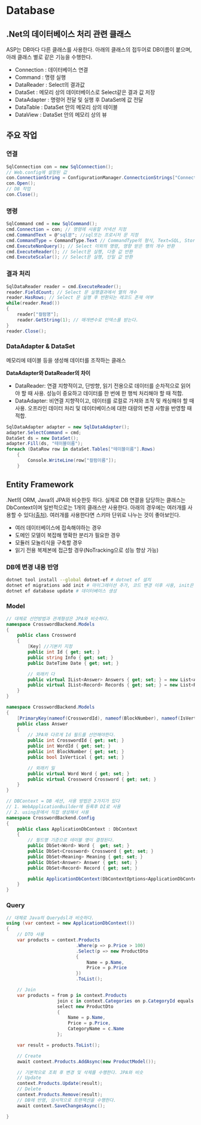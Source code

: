 # Database

## .Net의 데이터베이스 처리 관련 클래스
ASP는 DB마다 다른 클래스를 사용한다. 아래의 클래스의 접두어로 DB이름이 붙으며, 아래 클래스 별로 같은 기능을 수행한다. 
- Connection : 데이터베이스 연결
- Command : 명령 실행
- DataReader : Select의 결과값
- DataSet : 메모리 상의 데이터베이스로 Select같은 결과 값 저장
- DataAdapter : 명령어 전달 및 실행 후 DataSet에 값 전달
- DataTable : DataSet 안의 메모리 상의 테이블
- DataView : DataSet 안의 메모리 상의 뷰

## 주요 작업
### 연결
```C#
SqlConnection con = new SqlConnection();
// Web.config에 설정된 값
con.ConnectionString = ConfigurationManager.ConnectcionStrings["ConnectionString"].ConnectionString;
con.Open();
// DB 작업
con.Close();
```

### 명령
```C#
SqlCommand cmd = new SqlCommand();
cmd.Connection = con; // 명령에 사용할 커넥션 지정
cmd.CommandText = @"sql문"; //sql또는 프로시저 문 지정
cmd.CommandType = CommandType.Text // CommandType의 형식, Text=SQL, StoredProcedure = 프로시저
cmd.ExecuteNonQuery(); // Select 이외의 명령, 영향 받은 행의 개수 반환
cmd.ExecuteReader(); // Select문 실행, 다중 값 반환
cmd.ExecuteScalar(); // Select문 실행, 단일 값 반환
```

### 결과 처리
```C#
SqlDataReader reader = cmd.ExecuteReader();
reader.FieldCount; // Select 문 실행결과에서 열의 개수
reader.HasRows; // Select 문 실행 후 반환되는 레코드 존재 여부
while(reader.Read())
{
    reader["컬럼명"];
    reader.GetString(1); // 매개변수로 인덱스를 받는다.
}
reader.Close();
```

### DataAdapter & DataSet
메모리에 테이블 등을 생성해 데이터를 조작하는 클래스   

**DataAdapter와 DataReader의 차이**   
- DataReader: 연결 지향적이고, 단방향, 읽기 전용으로 데이터를 순차적으로 읽어야 할 때 사용. 성능이 중요하고 데이터를 한 번에 한 행씩 처리해야 할 때 적합.
- DataAdapter: 비연결 지향적이고, 데이터를 로컬로 가져와 조작 및 캐싱해야 할 때 사용. 오프라인 데이터 처리 및 데이터베이스에 대한 대량의 변경 사항을 반영할 때 적합.

```C#
SqlDataAdapter adapter = new SqlDataAdapter();
adapter.SelectCommand = cmd;
DataSet ds = new DataSet();
adapter.Fill(ds, "테이블이름");
foreach (DataRow row in dataSet.Tables["테이블이름"].Rows)
    {
        Console.WriteLine(row["컬럼이름"]);
    }
```

## Entity Framework
.Net의 ORM, Java의 JPA와 비슷한듯 하다. 실제로 DB 연결을 담당하는 클래스는 DbContext이며 일반적으로는 1개의 클래스만 사용한다. 아래의 경우에는 여러개를 사용할 수 있다[(출처)](https://www.milanjovanovic.tech/blog/using-multiple-ef-core-dbcontext-in-single-application#creating-multiple-dbcontexts-in-a-single-application). 여러개를 사용한다면 스키마 단위로 나누는 것이 좋아보인다.
- 여러 데이터베이스에 접속해야하는 경우
- 도메인 모델이 복잡해 명확한 분리가 필요한 경우
- 모듈러 모놀리식을 구축할 경우
- 읽기 전용 복제본에 접근할 경우(NoTracking으로 성능 향상 가능)

### DB에 변경 내용 반영
```sh
dotnet tool install --global dotnet-ef # dotnet ef 설치
dotnet ef migrations add init # 마이그레이션 추가, 코드 변경 이후 사용, init은 이름이니 변경가능
dotnet ef database update # 데이터베이스 생성
```

### Model
```c#
// 대체로 선언방법과 관계형성은 JPA와 비슷하다.
namespace CrosswordBackend.Models
{
    public class Crossword
    {
        [Key] //기본키 지정
        public int Id { get; set; }
        public string Info { get; set; }
        public DateTime Date { get; set; }

        // 외래키 다
        public virtual IList<Answer> Answers { get; set; } = new List<Answer>();
        public virtual IList<Record> Records { get; set; } = new List<Record>();
    }
}

namespace CrosswordBackend.Models
{
    [PrimaryKey(nameof(CrosswordId), nameof(BlockNumber), nameof(IsVertical))] //복합키 지정
    public class Answer
    {
        // JPA와 다르게 Id 필드를 선언해야한다.
        public int CrosswordId { get; set; }
        public int WordId { get; set; }
        public int BlockNumber { get; set; }
        public bool IsVertical { get; set; }

        // 외래키 일
        public virtual Word Word { get; set; }
        public virtual Crossword Crossword { get; set; }
    }
}

// DBContext = DB 세션, 사용 방법은 2가지가 있다
// 1. WebApplicationBuilder에 등록후 DI로 사용
// 2. using문에서 직접 생성해서 사용
namespace CrosswordBackend.Config
{
    public class ApplicationDbContext : DbContext
    {
        // 필드명 기준으로 테이블 명이 결정된다.
        public DbSet<Word> Word {  get; set; }
        public DbSet<Crossword> Crossword { get; set; }
        public DbSet<Meaning> Meaning { get; set; }
        public DbSet<Answer> Answer { get; set; }
        public DbSet<Record> Record { get; set; }

        public ApplicationDbContext(DbContextOptions<ApplicationDbContext> options) : base(options) { }
    }
}

```

### Query
```c#
// 대체로 Java의 Querydsl과 비슷하다.
using (var context = new ApplicationDbContext())
{
    // DTO 사용
    var products = context.Products
                          .Where(p => p.Price > 100)
                          .Select(p => new ProductDto
                          {
                              Name = p.Name,
                              Price = p.Price
                          })
                          .ToList();

    // Join
    var products = from p in context.Products
                   join c in context.Categories on p.CategoryId equals c.CategoryId
                   select new ProductDto
                   {
                       Name = p.Name,
                       Price = p.Price,
                       CategoryName = c.Name
                   };

    var result = products.ToList();

    // Create
    await context.Products.AddAsync(new ProductModel());

    // 기본적으로 조회 후 변경 및 삭제를 수행한다. JPA와 비슷
    // Update
    context.Products.Update(result);
    // Delete
    context.Products.Remove(result);
    // DB에 반영, 암시적으로 트랜잭션을 수행한다.
    await context.SaveChangesAsync();

}
```